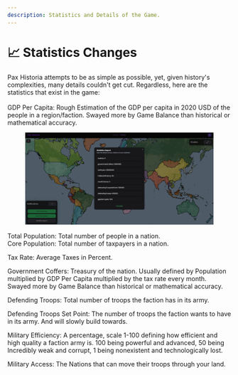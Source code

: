```yaml
---
description: Statistics and Details of the Game.
---
```


# 📈 Statistics Changes

Pax Historia attempts to be as simple as possible, yet, given history's complexities, many details couldn't get cut. Regardless, here are the statistics that exist in the game:\
\
GDP Per Capita: Rough Estimation of the GDP per capita in 2020 USD of the people in a region/faction. Swayed more by Game Balance than historical or mathematical accuracy.

<figure><img src="../.gitbook/assets/S4PH.png" alt=""><figcaption></figcaption></figure>

Total Population: Total number of people in a nation.\
Core Population: Total number of taxpayers in a nation.

Tax Rate: Average Taxes in Percent.

Government Coffers: Treasury of the nation. Usually defined by Population multiplied by GDP Per Capita multiplied by the tax rate every month. Swayed more by Game Balance than historical or mathematical accuracy.

Defending Troops: Total number of troops the faction has in its army.

Defending Troops Set Point: The number of troops the faction wants to have in its army. And will slowly build towards.

Military Efficiency: A percentage, scale 1-100 defining how efficient and high quality a faction army is. 100 being powerful and advanced, 50 being Incredibly weak and corrupt, 1 being nonexistent and technologically lost.

Military Access: The Nations that can move their troops through your land.
